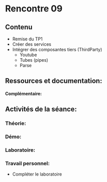 # Rencontre 09

## Contenu
- Remise du TP1
- Créer des services
- Intégrer des composantes tiers (ThirdParty)
  - Youtube
  - Tubes (pipes)
  - Parse


## Ressources et documentation: 

#### Complémentaire: 


## Activités de la séance: 
### Théorie:  


### Démo:


### Laboratoire: 

 
### Travail personnel: 
- Compléter le laboratoire